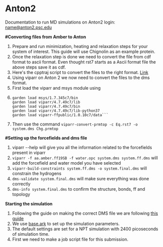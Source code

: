 # Anton2
Documentation to run MD simulations on Anton2
login: name@anton2.psc.edu

<b> #Converting files from Amber to Anton </b>
1. Prepare and run minimization, heating and relaxation steps for your system of interest. This guide will use Chignolin as an example protein.
2. Once the relaxation step is done we need to convert the file from cdf format to ascii format. Even thought rst7 starts as a Ascii format file the above steps save it as cdf.
3. Here's the cpptraj script to convert the files to the right format. [Link](Amb2Ant.cpptraj)
4. Using viparr on Anton 2 we now need to convert the files to the dms format.
5. First load the viparr and msys module using
6.  ``` 
    garden load msys/1.7.345c7/bin
    garden load viparr/4.7.49c7/lib
    garden load viparr/4.7.49c7/bin
    garden load viparr/4.7.49c7/lib-python37
    garden load viparr-ffpublic/1.0.10c7/data```
7. Then use the command `viparr-convert-prmtop -c Eq.rst7 -o system.dms Chg.prmtop`

<b> #Setting up the forcefields and dms file </b>
1. viparr --help will give you all the information related to the forcefields present in viparr
2. ```viparr -f aa.amber.ff19SB -f water.opc system.dms system.ff.dms``` will add the forcefield and water model you have selected
3. ```viparr-build-constraints system.ff.dms -o system.final.dms``` will constrain the hydrogens
4. ```dms-validate system.final.dms``` will make sure everything was done correctly
5. ```dms-info system.final.dms``` to confirm the structure, bonds, ff and topology

<b> Starting the simulation </b>
1. Following the guide on making the correct DMS file we are following [this guide](https://wiki.psc.edu/twiki/view/Anton/a2docs/proj/desres/doc/build/html/walkthrough.html#assumptions)
2. We use [base.ark](https://github.com/ParthBandivadekar/Anton2/blob/48eddec211454fdb06920cccace2ac9ece4f739e/base.ark) to set up the simulation parameters.
3. The default settings are set for a NPT simulation with 2400 picoseconds of simulation time.
4. First we need to make a job script file for this submission. 


